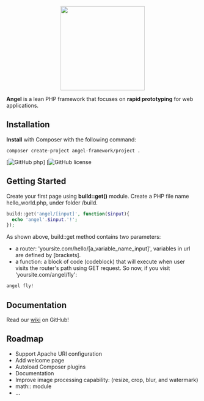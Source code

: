 <p align="center"><img width="220" src="http://www.zuggr.com/file/angel.jpg"></p>

**Angel** is a lean PHP framework that focuses on **rapid prototyping** for web applications.

Installation
-------------
**Install** with Composer with the following command:
```
composer create-project angel-framework/project .
```
[![GitHub php](https://img.shields.io/packagist/php-v/symfony/symfony.svg)]
[![GitHub license](https://img.shields.io/cocoapods/l/AFNetworking.svg)

Getting Started
-------------
Create your first page using **build::get()** module. Create a PHP file name hello_world.php, under folder /build.
```php
build::get('angel/[input]', function($input){
  echo 'angel'.$input.'!';
});
```
As shown above, build::get method contains two parameters:
* a router: 'yoursite.com/hello/[a_variable_name_input]', variables in url are defined by [brackets].
* a function: a block of code (codeblock) that will execute when user visits the router's path using GET request.
So now, if you visit 'yoursite.com/angel/fly':
```php
angel fly!
```

Documentation
-------------
Read our [wiki](https://github.com/angel-framework/project/wiki) on GitHub!

Roadmap
-------------
* Support Apache URI configuration
* Add welcome page
* Autoload Composer plugins
* Documentation
* Improve image processing capability: (resize, crop, blur, and watermark)
* math:: module
* ...
